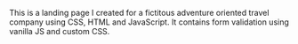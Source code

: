 This is a landing page I created for a fictitous adventure oriented travel company 
using CSS, HTML and JavaScript. It contains form validation using vanilla JS and custom CSS.
